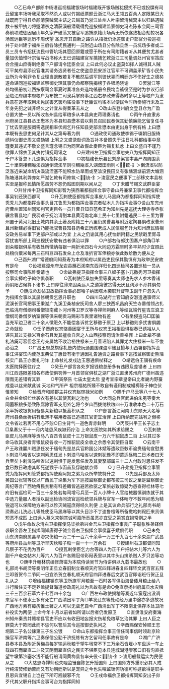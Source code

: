 <!-- { "loadSidebar": true } -->
　　○乙巳命户部郎中杨谌巡视福建银场时福建既开银场贼犹侵扰不已或投牒有司云留宝丰场听我采取不然杀人或以竹揭纸票题云浙江马大王领五百余人定限某日大战既而宁得县丞颜清获贼窝主诘之云贼首乃浙江处州人叶宗留清械窝主以归路遇贼数十被甲执刀将邀清杀之清获溪船潜载得免巡按福建监察御史冯杰陈永会同三司官奏前项贼徒因居山年久家产破荡又被官军追捕原籍山场两无所依遂致相合劫掠况各场窎远臣等巡历不周伏望  圣恩开其自新之路许从招抚仍添差御史户部官分投巡视并于处州建宁福州三府各除抚民通判一员附近山场县分各除县丞一员坑场多者或二员三员专令招抚流民带管坑场其愿回原籍或愿于所在有司附籍者听从其便贫尤甚者量加优恤惟叶宗留写战书称大王已调福建官军擒捕乞敕浙江三司量调处州官军策应会合搜山庶得剿绝奏下户部请令廷臣会议  上曰此何必议止盗莫如择人诚得其人贼可平矣府县添设官准其请务选贤者任之使盗息民安浙江官军不可调盖采矿皆小民失业所为今宥罪令复业理当退散若复不散然后调军则彼伏辜而朝廷亦不伤好生之德矣遂命谌同巡按福建监察御史理其事仍命都察院揭榜于各银场晓谕
　　○罢浙江等处均徭册初江西按察司佥事夏时奏准各处造均徭册令民均当徭役至是时为参议行部至临江府编本府粮户为布按二司隶兵掌府事江西右参政朱得奏时多以上等粮户为隶兵意在逐年取用未免民害乞罢均徭役事下廷臣议均徭本以便民今时所奏施行未及三年身先犯之诚非经久之计宜从得奏革去从之
　　○改山东登州府文登县仓为广盈仓置大使一员以所收各州县给军粮多从本县典史蒋理奏请也
　　○丙午升直隶苏州府吴江县县丞王懋本为本县知县懋本尝以剩员召回民奏保其勤慎廉能乞留复任寻丁忧去至是服阕需选民相率伏阙乞升任知县吏部言懋本由吏出身于例有格  上曰懋本既有去思吏何足计其从之第毋著为例
　　○通政使司通政使李锡于辍朝日服绮绣紏仪御史周文盛劾锡  上宥之文盛录劾词及旨补本备照失于注日礼科都给事中章瑾奏其违式不敬文盛言瑾念锡旧为同官故假此奏臣为锡复私忿  上曰文盛自不谨乃欲罪人锦衣卫其执付镇抚司讯之
　　○升建州左卫指挥佥事忽失八为指挥同知正千户木答忽卜儿速俱为指挥佥事
　　○初福建长乐县民刘彦梁言本县严湖周围余二十里南接稠庵溪西通倒流溪旱则引稠庵溪入湖溉田雨则＜锍-釒＞倒流溪以防泛涨近来湖岸坍决溪流湮塞不能积水防旱雨或至渰没民田又有张塘涵塘前涵大塘涵陈塘港其利弊亦如严湖乞敕有司修筑＜锍-釒＞浚寔民之便事下工部移文本县核实至是报称民情所愿虽劳不怨仍贴图刻期以闻从之
　　○丁未腊节赐文武群臣宴
　　○升甘州中卫指挥同知彭智为狭西署都指挥佥事守备山丹兼掌卫事代都指挥佥事吴钊还狭西都司
　　○升瓦剌使臣都指挥佥事皮儿马黑麻为都指挥同知指挥使秃秃儿为都指挥佥事头目兀鲁思为都指挥佥事完者帖木儿为指挥佥事○设山东兖州府曹州置知州同知判官吏目各一员升曹县知县范希正为知州先是巡抚大理寺寺丞张骥言曹县地广民稠难于抚治请割本县黄河南北岸土民十七里附籍逃民二十三里为曹州置于黄河北旧土城内其余土著及附籍三十八里仍属曹县与附近定陶县俱改隶曹州且州新建必得旧官乃能抚驭曹县知县范希正历练老成人民信服乞升为知州庶民情相安政务易举事下吏部户部咸以为宜  上从之仍谕其用心抚恤新附籍之民禁戢里胥毋容扰害所部上司巡视抚安敢有违者俱治以罪
　　○户部右侍郎沈固奏户部角□羊到籴粮银俱系有收处所徵纳每银一两折米四石今大同边方霜旱时多丰熟时少宜照此处粮价粟米每两三石料豆四石发籴上仓及准折官军俸粮亦依此数给散为便从之
　　○己酉升湖广常德府同知蔡寿为本府知府以属邑吏民保其勤慎有为政举民安故有是命
　　○设福建漳州府龙岩县鴈石溪南东西洋归化四巡检司各置巡检一员从按察司佥事陈祚奏请也
　　○命故弗提卫指挥佥事三八奴子塞卜兀撒秃河卫指挥佥事实捧哈子斡你俱袭职
　　○瓦剌使臣桑加失里等奏其太师也先求人参木香诸药阴阳占候算卜诸书  上曰厚往薄来固柔远人之道第彼贪得无厌且词涉不孙其俱勿予
　　○庚戌命友帖卫故指挥佥事必郎哈子纳因塔木袭职升督罕卫副千户忽失八为指挥佥事以其屡修朝贡乞恩升职也
　　○四川马湖府土官知府安灏遣通事师义泥溪长官司把事王秉湖广九溪卫桑植安抚司舍人廖三狭西巩昌府天竺寺番僧领占扎巴临洮府僧纲司番僧锁南藏卜河州等卫罗汉等寺禅师剌麻人等结瓦端竹星吉庄浪卫僧纲司番僧罗纳室俚等俱来朝贡马赐彩币表里诸物有差
　　○有坐侵盗马□匡骗当充军边卫者二十余人徵赃久不能偿各诉贫乞移徵于原卫  上以移徵则多扰害俱蠲之命就役
　　○壬子晋府仪宾骆善因宴于王所与仪宾王裕相殴惧裕奏已诱裕从人诬告其过支禄米百余石且发其擅收自宫之人山西按察司请治善裕罪  上曰此辈不循礼法奚可容但念王府亲属姑不收治裕住禄米三月善诬陷人其罪尤大住禄米一年不悛必治之
　　○广昌王府总旗徐礼告内使阮通匿国课盗军储且擅与山西署都指挥佥事江洪宴饮内使范玉典仗丁惠皆有衔于通因礼告通资之路费事下巡按监察御史熊璘核实广昌王亦奏礼刁诈  上命杖礼发戍边玉惠通俱杖释之
　　○靖远伯王骥有疾命太医院择医往疗之
　　○癸丑户部言各处岁报钱粮总册多有违限及差错者  上曰四川江西违限差错各布政使俱罚俸一月首领官俱杖之湖广浙江直隶苏州府广德州虽违限而无差错宥其罪
　　○甲寅祭告  七庙太皇太后  皇考宣宗章皇帝曰比者畿内野蚕成茧以丝来献此诚  天地和气所产  祖宗福祐所臻不敢自有谨用制成幔褥陈于神位伏惟鉴知
　　○给晋府和顺郡主并仪宾赵琮禄米如例
　　○赐千户马云等八十七人白金并金织纻丝袭衣有差以其使瓦剌之功也
　　○大同总兵官武进伯朱冕等奏大同蓄积粮多恐致陈腐除官军支用外乞将今岁山西拨纳秋粮四十万准收本色二十万石余半折收银货用备易籴新粮以抵蓄积从之
　　○户部言浙江河南山东顺天大名等府州县桑丝折绢有纰薄不堪用者虽已追捕其官吏宜治罪  上曰所纳既完姑宥之但移文令省过若再不用心不恕○日生背气一道色青赤鲜明
　　○丙辰兴平王长子志土□臬奏父于十一月内陡患风疾缺药疗治  上命太医院如其所求给赐之
　　○瓦剌使臣皮儿马黑麻等贡马八百匹青鼠皮十三万银鼠皮一万六千貂鼠皮二百  上以其过多命马收其良者青银鼠皮各收一万惟貂鼠皮全收之余悉令其使臣自鬻
　　○云南千户王政诛麓川贼思任发于缅甸先是总兵官黔国公沐斌等遣政赍敕币谕赉缅甸宣慰男卜剌浪马哈省以速剌索思任发卜剌浪马哈省以速剌犹豫不即遣适昼晦二日术者曰天兵至矣卜剌浪马哈省以速剌惧于是发思任发及其妻孥部属三十二人付政时思任发不食已数日政虑其即死遂戮于市函首及俘驰献京师
　　○丁巳升弗提卫指挥佥事管秃为指挥同知管秃都指挥使察阿奴之弟为众所举故特升之
　　○先是兵部及太师英国公张辅等议以广西民丁垛集为军下巡按监察御史都布按三司议之至是监察御史周纪等言广西地瘠民贫稍有科差輙皆逃避若欲驱之军旅必致惊疑为患查得桂林等七府旧有巡检司一百三十余处若每司增弓兵至一百人小牌十人官给械器慎训练就于其中选力量服人者授以副巡检协同流官巡检统领兵牌与官军一体哨守不数年间悉为精锐退可以保障地方进可以殄灭贼寇庶得经久利便  上是其议命兵部行之礼部尚书胡濙奏必儿洗必儿等处使臣马黑麻等以其头目沙不丁速鲁檀等所备撒哈剌叚匹来贡俱短恶不成匹  上曰远人慕义来朝其诚可嘉所贡虽恶亦宜受之第赏宜损常例之半
　　○戊午命故永清右卫指挥使马柒拾弟兴金吾左卫指挥佥事袁广子聪张胜弟铎俱袭职金吾左卫指挥同知唐得子钺金吾右卫指挥佥事侯喜子斌俱代职
　　○己未免山东济南府属县旱涝灾伤粮一万二千一百六十余草一万三千九百七十余束湖广武昌等府州县岳州等卫所旱灾秋粮子粒一百一十一万余石
　　○授建州右卫都督同知凡察子不花秃为百户
　　○授瓦剌使臣乞力台等四人为正千户把帖木儿等六人为副千户奄克帖木儿等六人为百户各赐冠带彩叚表里以其牛头山擒杀贼人歹只苦等功也
　　○庚申升翰林院编修萧镃为本院侍读吴节为侍讲俱以九载书最故也
　　○礼部尚书胡濙等奏明年正旦立春旧制立春顺天府官四拜进春复四拜毕文武百官五拜三叩首贺今二节同一日宜杀贺立春礼顺天府官四拜进春后文武百官即诣班行贺正旦礼从之
　　○增给福建镇东等卫所旗军月粮至一石时各军俱沿海备倭月粮止给八斗行粮住支不足养赡提督海道参政周礼以为言故有是命○免直隶扬州府属县水灾粮三千三百余石草六千七百四十余包
　　○广西左布政使揭稽等奏近年蛮寇出没调来官军不便水土多有死亡广西清出军丁角□羊发辽东等处动经万里中途亦多逃故况广西地方素有瘴疠惟土著之人可以无虞乞自今广西清出军丁不限南北俱存本处卫所补役实为两便  上命今年十月以前者如所请以后者仍发原卫
　　○直隶淮安府奏海州知州秦贵并赣榆县官吏不应以有收田地妄报灾伤希免粮草乞治其罪  上曰人臣之罪莫大于欺罔此而不惩何以警后其令巡按御史执问之
　　○辛酉赐保安悼顺王志坰第二子名公鋉第三子名公镀
　　○命山东都指挥佥事王信任司事信时领赴京轮操官军济南等六卫奏保信公勤干济抚练有方乞留司任事故有是命
　　○湖广广济县奏本县及附近黄梅县每岁输运秋粮于望牛墩常不下三万余石皆雇小车盘运一车止载四石而雇直二斗及天阴雨雇直倍之民实不堪臣见本县连城湖港廖家口旧有沟直抵望牛墩第沙塞水浅不能行船请同黄梅县各率夫役＜锍-釒＞浚用船载运实为民便从之
　　○大慈恩寺禅师也失哩监锉自陈乞升授国师  上曰国师方外重职必其人戒行纯洁焚修勤苦而又有功朝廷斯以是宠异之今也失哩监锉何功德可称遽欲得是职手且恩典宜锡自上岂在下所可觊觎邪不允
　　○壬戌命福余卫都指挥同知安出子卯歹代其父职升指挥佥事可台为指挥同知
